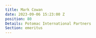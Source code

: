 ```yaml
---
title: Mark Cowan
date: 2023-09-06 15:23:00 Z
position: 80
Details: Potomac International Partners
Section: emeritus
---
```


